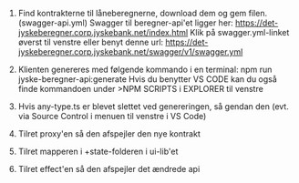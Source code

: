 1. Find kontrakterne til låneberegnerne, download dem og gem filen. (swagger-api.yml)
  Swagger til beregner-api'et ligger her:
  https://det-jyskeberegner.corp.jyskebank.net/index.html
  Klik på swagger.yml-linket øverst til venstre eller benyt denne url:
  https://det-jyskeberegner.corp.jyskebank.net/swagger/v1/swagger.yml

2. Klienten genereres med følgende kommando i en terminal:
  npm run jyske-beregner-api:generate
  Hvis du benytter VS CODE kan du også finde kommandoen under >NPM SCRIPTS i EXPLORER til venstre

3. Hvis any-type.ts er blevet slettet ved genereringen, så gendan den (evt. via Source Control i menuen til venstre i VS Code)

4. Tilret proxy'en så den afspejler den nye kontrakt

5. Tilret mapperen i +state-folderen i ui-lib'et

6. Tilret effect'en så den afspejler det ændrede api 
